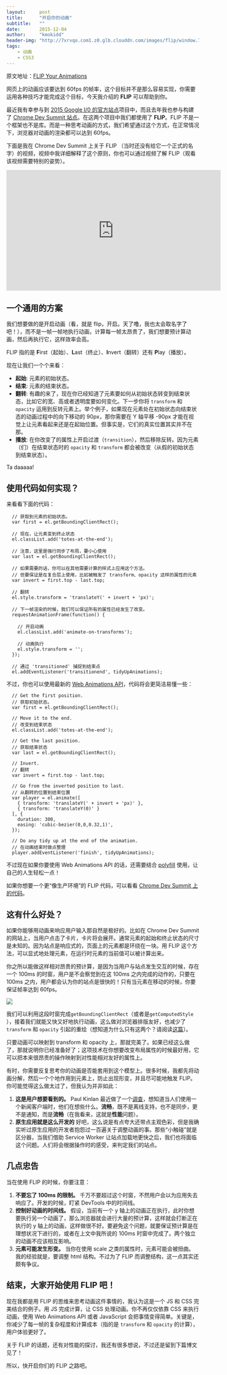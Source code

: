 ```yaml
---
layout:     post
title:      "开启你的动画"
subtitle:   ""
date:       2015-12-04
author:     "kmokidd"
header-img: "http://7xrvqo.com1.z0.glb.clouddn.com/images/flip/window.73b49c22.jpg"
tags:
    - 动画
    - CSS3
---
```


原文地址：[FLIP Your Animations](https://aerotwist.com/blog/flip-your-animations/)

网页上的动画应该要达到 60fps 的帧率，这个目标并不是那么容易实现，你需要运用各种技巧才能完成这个目标，今天我介绍的 **FLIP** 可以帮助到你。

最近我有幸参与到 [2015 Google I/0 的官方站点](https://events.google.com/io2015/)项目中，而且去年我也参与构建了 [Chrome Dev Summit 站点](https://developer.chrome.com/devsummit/)。在这两个项目中我们都使用了 **FLIP**。FLIP 不是一个框架也不是库。而是一种思考动画的方式，我们希望通过这个方式，在正常情况下，浏览器对动画的渲染都可以达到 60fps。

下面是我在 Chrome Dev Summit 上关于 FLIP （当时还没有给它一个正式的名字）的视频，视频中我详细解释了这个原则，你也可以通过视频了解 FLIP（观看该视频需要特别的姿势）。

<iframe width="560" height="315" src="https://www.youtube.com/embed/RCFQu0hK6bU" frameborder="0" allowfullscreen></iframe>

## 一个通用的方案

我们想要做的是开启动画（看，就是 flip，开启。天了噜，我也太会取名字了吧！），而不是一帧一帧地执行动画，计算每一帧太昂贵了，我们想要预计算动画，然后再执行它，这样效率会高。

FLIP 指的是 **F**irst（起始）、**L**ast（终止）、**I**nvert（翻转）还有 **P**lay（播放）。

现在让我们一个个来看：

+ **起始**: 元素的初始状态。
+ **结束**: 元素的结束状态。
+ **翻转**: 有趣的来了，现在你已经知道了元素要如何从初始状态转变到结束状态，比如它的宽、高或者透明度要如何变化。下一步你将 ```transform``` 和 ```opacity``` 运用到反转元素上。举个例子，如果现在元素处在初始状态向结束状态的动画过程中的向下移动的 90px，那你需要在 Y 轴平移 -90px 才能在视觉上让元素看起来还是在起始位置。但事实是，它们的真实位置其实并不在那。
+ **播放**: 在你改变了的属性上开启过渡（```transition```），然后移除反转。因为元素（们）在结束状态时的 ```opacity``` 和 ```transform``` 都会被改变（从假的初始状态到结束状态）。

Ta daaaaa!

## 使用代码如何实现？

来看看下面的代码：

```
  // 获取到元素的初始状态。
  var first = el.getBoundingClientRect();

  // 现在，让元素变到终止状态
  el.classList.add('totes-at-the-end');

  // 注意，这里是强行同步了布局，要小心使用
  var last = el.getBoundingClientRect();

  // 如果需要的话，你可以在其他需要计算的样式上应用这个方法。
  // 但要保证是在复合层上使用，比如被触发了 transform、opacity 这样的属性的元素
  var invert = first.top - last.top;

  // 翻转
  el.style.transform = 'translateY(' + invert + 'px)';

  // 下一帧渲染的时候，我们可以保证所有的属性已经发生了改变。
  requestAnimationFrame(function() {

    // 开启动画
    el.classList.add('animate-on-transforms');

    // 动画执行
    el.style.transform = '';
  });

  // 通过 'transitioned' 捕捉到结束点
  el.addEventListener('transitionend', tidyUpAnimations);
```

不过，你也可以使用最新的 [Web Animations API](http://w3c.github.io/web-animations/)，代码将会更简洁易懂一些：

```
  // Get the first position.
  // 获取初始状态。
  var first = el.getBoundingClientRect();

  // Move it to the end.
  // 改变到结束状态
  el.classList.add('totes-at-the-end');

  // Get the last position.
  // 获取结束状态
  var last = el.getBoundingClientRect();

  // Invert.
  // 翻转
  var invert = first.top - last.top;

  // Go from the inverted position to last.
  // 从翻转的位置到结束位置
  var player = el.animate([
    { transform: 'translateY(' + invert + 'px)' },
    { transform: 'translateY(0)' }
  ], {
    duration: 300,
    easing: 'cubic-bezier(0,0,0.32,1)',
  });

  // Do any tidy up at the end of the animation.
  // 在动画结束时做点整理
  player.addEventListener('finish', tidyUpAnimations);
```

不过现在如果你要使用 Web Animations API 的话，还需要结合 [polyfill](https://github.com/web-animations/web-animations-js) 使用，让自己的人生轻松一点！

如果你想要一个更“像生产环境”的 FLIP 代码，可以看看 [Chrome Dev Summit 上的代码](https://github.com/GoogleChrome/devsummit/blob/master/src/static/scripts/components/card.js#L263-296)。

## 这有什么好处？

如果你能够用动画来响应用户输入那自然是极好的。比如在 Chrome Dev Summit 的网站上，当用户点击了卡片，卡片将会展开。通常元素的起始和终止状态的尺寸是未知的。因为站点是响应式的，页面上的元素都是环绕在一块。用 FLIP 这个方法，可以显式地处理元素，在运行时元素的当前值可以被计算出来。

你之所以能做这样相对昂贵的预计算，是因为当用户与站点发生交互的时候，存在一个 100ms 的时窗，用户是不会察觉到在这 100ms 之内完成的动作的，只要在 100ms 之内，用户都会认为你的站点是很快的！只有当元素在移动的时候，你要保证帧率达到 60fps。

![](http://7xrvqo.com1.z0.glb.clouddn.com/images/flip/window.73b49c22.jpg)

我们可以利用这段时窗完成``` getBoundingClientRect ```（或者是``` getComputedStyle  ```），接着我们就能又快又好地执行动画，这么做对浏览器排版友好，也减少了 ```transform``` 和 ```opacity``` 引起的重绘（想知道为什么只有这两个？请阅读[这篇](https://aerotwist.com/blog/pixels-are-expensive/)）。

只要动画可以映射到 transform 和 opacity 上，那就完美了。如果已经这么做了，那就说明你已经准备好了；这项技术在你想要改变布局属性的时候最好用，它可以把本来很昂贵的操作映射到对性能相对友好的属性上。

有时，你需要反复思考你的动画是否能套用到这个模型上。很多时候，我都先将动画分解，然后一个个地作用到元素上，防止出现形变，并且尽可能地触发 FLIP。你可能觉得这么做太过了，但我认为并非如此：

1. **这是用户想要看到的。** Paul Kinlan 最近做了一个[调查](http://paul.kinlan.me/what-news-readers-want/)，想知道当人们使用一个新闻客户端时，他们在想些什么。**流畅**，既不是离线支持，也不是同步，更不是通知，而是**流畅**（在我看来，这就是**性能**问题）。
2. **原生应用就是这么开发的** 好吧，这么说是有点夸大还带点主观色彩，但是我确实听过原生应用的开发者抱怨过一百遍关于调整动画的事。那些“小触碰”就是区分器，当我们借助 Service Worker 让站点加载地更快之后，我们也将面临这个问题。人们将会根据操作时的感受，来判定我们的站点。

## 几点忠告

当在使用 FLIP 的时候，你要注意：

1. **不要忘了 100ms 的限制。** 千万不要超过这个时窗，不然用户会以为应用失去响应了。开发的时候，盯紧 DevTools 中的时间线。
2. **控制好动画的时间线。** 假设，当前有一个 y 轴上的动画正在执行，此时你想要执行另一个动画了，那么浏览器就会进行大量的预计算，这样就会打断正在执行的 y 轴上的动画，这样做很不好。要避免这个问题，就要保证预计算是在理想状况下进行的，或者在上文中我所说的 100ms 时窗中完成了。两个独立的动画不应该相互影响。
3. **元素可能发生形变。** 当你在使用 scale 之类的属性时，元素可能会被扭曲。我的经验就是，要调整 html 结构。不过为了 FLIP 而调整结构，这一点其实还颇有争议。

## 结束，大家开始使用 FLIP 吧！

现在我都是用 FLIP 的思维来思考动画这件事情的，我认为这是一个 JS 和 CSS 完美结合的例子。用 JS 完成计算，让 CSS 处理动画。你不再仅仅依靠 CSS 来执行动画，使用 Web Animations API 或者 JavaScript 会把事情变得简单。关键是，你减少了每一帧的复杂程度和计算成本（指的是 ```transform``` 和 ```opacity``` 的计算），用户体验更好了。

关于 FLIP 的话题，还有对性能的探讨，我还有很多想说，不过还是留到下篇博文见了！

所以，快开启你们的 FLIP 之路吧。
